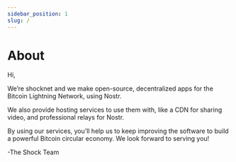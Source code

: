 ```yaml
---
sidebar_position: 1
slug: /
---
```


# About

Hi,

We’re shocknet and we make open-source, decentralized apps for the Bitcoin Lightning Network, using Nostr.

We also provide hosting services to use them with, like a CDN for sharing video, and professional relays for Nostr.

By using our services, you’ll help us to keep improving the software to build a powerful Bitcoin circular economy. We look forward to serving you!

-The Shock Team
